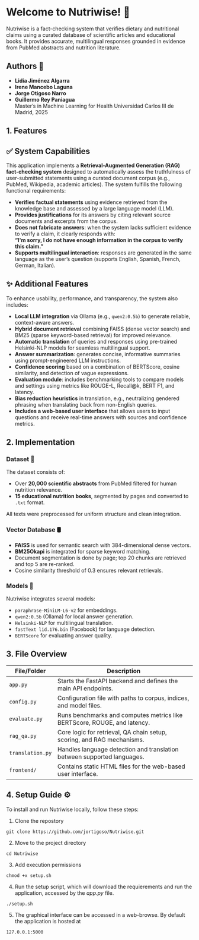 # Welcome to Nutriwise! 🌿

Nutriwise is a fact-checking system that verifies dietary and nutritional claims using a curated database of scientific articles and educational books. It provides accurate, multilingual responses grounded in evidence from PubMed abstracts and nutrition literature.

## Authors 👥

- **Lidia Jiménez Algarra**  
- **Irene Mancebo Laguna**  
- **Jorge Otigoso Narro**  
- **Guillermo Rey Paniagua**  
Master’s in Machine Learning for Health  Universidad Carlos III de Madrid, 2025

## 1. Features

## ✅ System Capabilities

This application implements a **Retrieval-Augmented Generation (RAG) fact-checking system** designed to automatically assess the truthfulness of user-submitted statements using a curated document corpus (e.g., PubMed, Wikipedia, academic articles). The system fulfills the following functional requirements:

- **Verifies factual statements** using evidence retrieved from the knowledge base and assessed by a large language model (LLM).
- **Provides justifications** for its answers by citing relevant source documents and excerpts from the corpus.
- **Does not fabricate answers**: when the system lacks sufficient evidence to verify a claim, it clearly responds with:  
  **“I'm sorry, I do not have enough information in the corpus to verify this claim.”**
- **Supports multilingual interaction**: responses are generated in the same language as the user’s question (supports English, Spanish, French, German, Italian).

## ✨ Additional Features

To enhance usability, performance, and transparency, the system also includes:

- **Local LLM integration** via Ollama (e.g., `qwen2:0.5b`) to generate reliable, context-aware answers.
- **Hybrid document retrieval** combining FAISS (dense vector search) and BM25 (sparse keyword-based retrieval) for improved relevance.
- **Automatic translation** of queries and responses using pre-trained Helsinki-NLP models for seamless multilingual support.
- **Answer summarization**: generates concise, informative summaries using prompt-engineered LLM instructions.
- **Confidence scoring** based on a combination of BERTScore, cosine similarity, and detection of vague expressions.
- **Evaluation module**: includes benchmarking tools to compare models and settings using metrics like ROUGE-L, Recall@k, BERT F1, and latency.
- **Bias reduction heuristics** in translation, e.g., neutralizing gendered phrasing when translating back from non-English queries.
- **Includes a web-based user interface** that allows users to input questions and receive real-time answers with sources and confidence metrics.

## 2. Implementation

### Dataset 🧾

The dataset consists of:

- Over **20,000 scientific abstracts** from PubMed filtered for human nutrition relevance.
- **15 educational nutrition books**, segmented by pages and converted to `.txt` format.

All texts were preprocessed for uniform structure and clean integration.

### Vector Database 🛢️

- **FAISS** is used for semantic search with 384-dimensional dense vectors.
- **BM25Okapi** is integrated for sparse keyword matching.
- Document segmentation is done by page; top 20 chunks are retrieved and top 5 are re-ranked.
- Cosine similarity threshold of 0.3 ensures relevant retrievals.

### Models 🧠

Nutriwise integrates several models:

- `paraphrase-MiniLM-L6-v2` for embeddings.
- `qwen2:0.5b` (Ollama) for local answer generation.
- `Helsinki-NLP` for multilingual translation.
- `fastText lid.176.bin` (Facebook) for language detection.
- `BERTScore` for evaluating answer quality.


## 3. File Overview
| File/Folder            | Description                                                                 |
|------------------------|-----------------------------------------------------------------------------|
| `app.py`               | Starts the FastAPI backend and defines the main API endpoints.              |
| `config.py`            | Configuration file with paths to corpus, indices, and model files.          |
| `evaluate.py`          | Runs benchmarks and computes metrics like BERTScore, ROUGE, and latency.    |
| `rag_qa.py`            | Core logic for retrieval, QA chain setup, scoring, and RAG mechanisms.      |
| `translation.py`       | Handles language detection and translation between supported languages.     |
| `frontend/`            | Contains static HTML files for the web-based user interface.                |


## 4. Setup Guide ⚙️

To install and run Nutriwise locally, follow these steps:

1. Clone the repostory
```
git clone https://github.com/jortigoso/Nutriwise.git
```
2. Move to the project directory
```
cd Nutriwise
```
3. Add execution permissions
```
chmod +x setup.sh
```
4. Run the setup script, which will download the requierements and run the application, accessed by the *app.py* file.
```
./setup.sh 
```
5. The graphical interface can be accessed in a web-browse. By default the application is hosted at
```
127.0.0.1:5000
```
